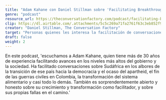 ```yaml
---
title: "Adam Kahane con Daniel Stillman sobre 'Facilitating Breakthrough'"
genre: "podcast"
resource_url: https://theconversationfactory.com/podcast/facilitating-breakthrough-with-adam-kahane
clip: https://dl.airtable.com/.attachments/5c5c269a71fa2761f63c3eb852f9a0d2/7c292673/ScreenShot2021-06-21at08.31.03.png
creator: "Daniel Stillman, The Conversation Factory"
target: "Personas quienes les interesa la facilitación de conversaciones difíciles"
draft: false
weight: 2
---
```


En este podcast, 'escuchamos a Adam Kahane, quien tiene más de 30 años de experiencia facilitando avances en los niveles más altos del gobierno y la sociedad. Ha facilitado conversaciones sobre Sudáfrica en los albores de la transición de ese país hacia la democracia y el ocaso del apartheid, el fin de las guerras civiles en Colombia, la transformación del sistema alimentario y casi todo lo demás. También es sorprendentemente abierto y honesto sobre su crecimiento y transformación como facilitador, y sobre sus propias fallas en el camino.'